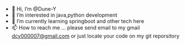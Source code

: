 - 👋 Hi, I’m @Dune-Y
- 👀 I’m interested in java,python development 
- 🌱 I’m currently learning springboot and other tech here 
- 📫 How to reach me ... please send email to my gmail dcy000007@gmail.com or just locate your code on my git reporsitory

<!---
Dune-Y/Dune-Y is a ✨ special ✨ repository because its `README.md` (this file) appears on your GitHub profile.
You can click the Preview link to take a look at your changes.
--->
